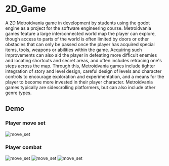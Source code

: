 # 2D_Game

A 2D Metroidvania game in development by students using the godot engine as a project for the software engineering course. Metroidvania games feature a large interconnected world map the player can explore, though access to parts of the world is often limited by doors or other obstacles that can only be passed once the player has acquired special items, tools, weapons or abilities within the game. Acquiring such improvements can also aid the player in defeating more difficult enemies and locating shortcuts and secret areas, and often includes retracing one's steps across the map. Through this, Metroidvania games include tighter integration of story and level design, careful design of levels and character controls to encourage exploration and experimentation, and a means for the player to become more invested in their player character. Metroidvania games typically are sidescrolling platformers, but can also include other genre types.

## Demo

### Player move set
![move_set](https://github.com/lziko18/2D_Game/demo/moves.gif)

### Player combat
![move_set](https://github.com/lziko18/2D_Game/demo/lizard.gif)
![move_set](https://github.com/lziko18/2D_Game/demo/slime.gif)
![move_set](https://github.com/lziko18/2D_Game/demo/guardian.gif)